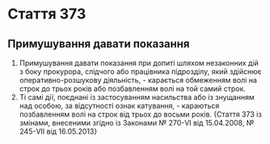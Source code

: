 Cтаття 373
====
Примушування давати показання
----
1. Примушування давати показання при допиті шляхом незаконних дій з боку прокурора, слідчого або працівника підрозділу, який здійснює оперативно-розшукову діяльність, -
карається обмеженням волі на строк до трьох років або позбавленням волі на той самий строк.
2. Ті самі дії, поєднані із застосуванням насильства або із знущанням над особою, за відсутності ознак катування, -
караються позбавленням волі на строк від трьох до восьми років.
{Стаття 373 із змінами, внесеними згідно із Законами № 270-VI від 15.04.2008, № 245-VII від 16.05.2013}
